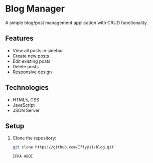 # Blog Manager

A simple blog/post management application with CRUD functionality.

## Features
- View all posts in sidebar
- Create new posts
- Edit existing posts
- Delete posts
- Responsive design

## Technologies
- HTML5, CSS
- JavaScript
- JSON Server 

## Setup
1. Clone the repository:
   ```bash
   git clone https://github.com/Iffyy11/blog.git

   IFRA ABDI